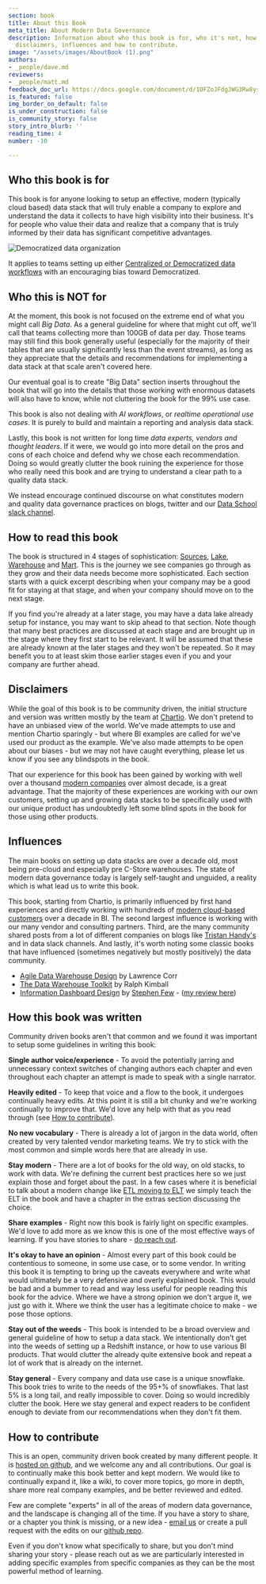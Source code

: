 ```yaml
---
section: book
title: About this Book
meta_title: About Modern Data Governance
description: Information about who this book is for, who it's not, how we wrote it,
  disclaimers, influences and how to contribute.
image: "/assets/images/AboutBook (1).png"
authors:
- _people/dave.md
reviewers:
- _people/matt.md
feedback_doc_url: https://docs.google.com/document/d/1OFZoJFdgJWG3Rw8ysYapxC1eBuzBslvVd39eDzSd2Tw/edit?usp=sharing
is_featured: false
img_border_on_default: false
is_under_construction: false
is_community_story: false
story_intro_blurb: ''
reading_time: 4
number: -10

---
```

## Who this book is for

This book is for anyone looking to setup an effective, modern (typically cloud based) data stack that will truly enable a company to explore and understand the data it collects to have high visibility into their business.  It's for people who value their data and realize that a company that is truly informed by their data has significant competitive advantages.  

![Democratized data organization](/assets/images/Data-to-analytics.png "Democratize data")

It applies to teams setting up either [Centralized or Democratized data workflows](/data-governance/democratized-or-centralized/) with an encouraging bias toward Democratized.

## Who this is NOT for

At the moment, this book is not focused on the extreme end of what you might call _Big Data_.  As a general guideline for where that might cut off, we'll call that teams collecting more than 100GB of data per day.  Those teams may still find this book generally useful (especially for the majority of their tables that are usually significantly less than the event streams), as long as they appreciate that the details and recommendations for implementing a data stack at that scale aren't covered here.

Our eventual goal is to create "Big Data" section inserts throughout the book that will go into the details that those working with enormous datasets will also have to know, while not cluttering the book for the 99% use case.

This book is also not dealing with _AI workflows_, or _realtime operational use cases_.  It is purely to build and maintain a reporting and analysis data stack.

Lastly, this book is not written for long time _data experts, vendors and thought leaders_.  If it were, we would go into more detail on the pros and cons of each choice and defend why we chose each recommendation.  Doing so would greatly clutter the book ruining the experience for those who really need this book and are trying to understand a clear path to a quality data stack.

We instead encourage continued discourse on what constitutes modern and quality data governance practices on blogs, twitter and our [Data School slack channel]({{site.slack_url}}).

## How to read this book

The book is structured in 4 stages of sophistication: [Sources](/data-governance/source-data-tools/), [Lake](/data-governance/why-build-a-data-lake/), [Warehouse](/data-governance/why-build-a-data-warehouse/) and [Mart](/data-governance/why-build-data-marts/).  This is the journey we see companies go through as they grow and their data needs become more sophisticated.  Each section starts with a quick excerpt describing when your company may be a good fit for staying at that stage, and when your company should move on to the next stage.

If you find you're already at a later stage, you may have a data lake already setup for instance, you may want to skip ahead to that section.  Note though that many best practices are discussed at each stage and are brought up in the stage where they first start to be relevant.  It will be assumed that these are already known at the later stages and they won't be repeated.  So it may benefit you to at least skim those earlier stages even if you and your company are further ahead.

## Disclaimers

While the goal of this book is to be community driven, the initial structure and version was written mostly by the team at [Chartio](https://chartio.com).  We don't pretend to have an unbiased view of the world.  We've made attempts to use and mention Chartio sparingly - but where BI examples are called for we've used our product as the example.  We've also made attempts to be open about our biases - but we may not have caught everything, please let us know if you see any blindspots in the book.

That our experience for this book has been gained by working with well over a thousand [modern companies](https://chartio.com/customers/) over almost decade, is a great advantage.  That the majority of these experiences are working with our own customers, setting up and growing data stacks to be specifically used with our unique product has undoubtedly left some blind spots in the book for those using other products.

## Influences

The main books on setting up data stacks are over a decade old, most being pre-cloud and especially pre C-Store warehouses.  The state of modern data governance today is largely self-taught and unguided, a reality which is what lead us to write this book.

This book, starting from Chartio, is primarily influenced by first hand experiences and directly working with hundreds of [modern cloud-based customers](https://chartio.com/customers/) over a decade in BI.  The second largest influence is working with our many vendor and consulting partners.  Third, are the many community shared posts from a lot of different companies on blogs like [Tristan Handy's](https://thinkgrowth.org/the-startup-founders-guide-to-analytics-1d2176f20ac1) and in data slack channels.  And lastly, it's worth noting some classic books that have influenced (sometimes negatively but mostly positively) the data community.

* [Agile Data Warehouse Design](https://www.amazon.com/Agile-Data-Warehouse-Design-Collaborative/dp/0956817203/) by Lawrence Corr
* [The Data Warehouse Toolkit](https://www.amazon.com/Data-Warehouse-Toolkit-Definitive-Dimensional/dp/1118530802/) by Ralph Kimball
* [Information Dashboard Design](https://www.amazon.com/Information-Dashboard-Design-At-Glance/dp/1938377001/) by [Stephen Few](https://www.perceptualedge.com/about.php) - ([my review here](https://chartio.com/blog/informationdashboarddesign/))

## How this book was written

Community driven books aren't that common and we found it was important to setup some guidelines in writing this book:

**Single author voice/experience** - To avoid the potentially jarring and unnecessary context switches of changing authors each chapter and even throughout each chapter an attempt is made to speak with a single narrator.

**Heavily edited** - To keep that voice and a flow to the book, it undergoes continually heavy edits.  At this point it is still a bit chunky and we're working continually to improve that.  We'd love any help with that as you read through (see [How to contribute](#how-to-contribute)).

**No new vocabulary** - There is already a lot of jargon in the data world, often created by very talented vendor marketing teams.  We try to stick with the most common and simple words here that are already in use.

**Stay modern** - There are a lot of books for the old way, on old stacks, to work with data.  We're defining the current best practices here so we just explain those and forget about the past.  In a few cases where it is beneficial to talk about a modern change like [ETL moving to ELT](/data-governance/etl-vs-elt/) we simply teach the ELT in the book and have a chapter in the extras section discussing the choice.

**Share examples** - Right now this book is fairly light on specific examples.  We'd love to add more as we know this is one of the most effective ways of learning.  If you have stories to share - [do reach out](mailto:mdavid@dataschool.com).

**It's okay to have an opinion** - Almost every part of this book could be contentious to someone, in some use case, or to some vendor.  In writing this book it is tempting to bring up the caveats everywhere and write what would ultimately be a very defensive and overly explained book. This would be bad and a bummer to read and way less useful for people reading this book for the advice.  Where we have a strong opinion we don't argue it, we just go with it.  Where we think the user has a legitimate choice to make - we pose those options.

**Stay out of the weeds** - This book is intended to be a broad overview and general guideline of how to setup a data stack.  We intentionally don't get into the weeds of setting up a Redshift instance, or how to use various BI products.  That would clutter the already quite extensive book and repeat a lot of work that is already on the internet.

**Stay general** - Every company and data use case is a unique snowflake.  This book tries to write to the needs of the 95+% of snowflakes.  That last 5% is a long tail, and really impossible to cover.  Doing so would incredibly clutter the book.  Here we stay general and expect readers to be confident enough to deviate from our recommendations when they don't fit them.

## How to contribute

This is an open, community driven book created by many different people.  It is [hosted on github](https://github.com/chartio/dataschool), and we welcome any and all contributions. Our goal is to continually make this book better and kept modern.  We would like to continually expand it, like a wiki, to cover more topics, go more in depth, share more real company examples, and be better reviewed and edited.

Few are complete "experts" in all of the areas of modern data governance, and the landscape is changing all of the time.  If you have a story to share, or a chapter you think is missing, or a new idea - [email us](mailto:mdavid@dataschool.com) or create a pull request with the edits on our [github repo](https://github.com/chartio/dataschool).

Even if you don't know what specifically to share, but you don't mind sharing your story - please reach out as we are particularly interested in adding specific examples from specific companies as they can be the most powerful method of learning.
